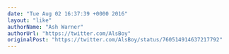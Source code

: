 ```yaml
---
date: "Tue Aug 02 16:37:39 +0000 2016"
layout: "like"
authorName: "Ash Warner"
authorUrl: "https://twitter.com/AlsBoy"
originalPost: "https://twitter.com/AlsBoy/status/760514914637217792"
---
```

